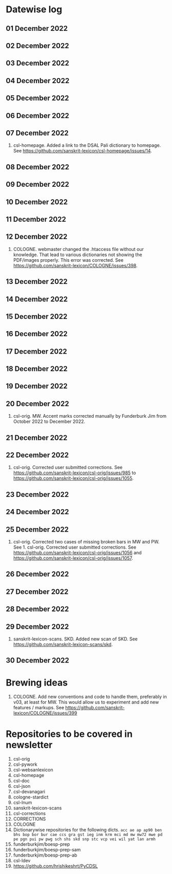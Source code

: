 # Datewise log

## 01 December 2022

## 02 December 2022

## 03 December 2022

## 04 December 2022

## 05 December 2022

## 06 December 2022

## 07 December 2022

1. csl-homepage. Added a link to the DSAL Pali dictionary to homepage. See https://github.com/sanskrit-lexicon/csl-homepage/issues/14.

## 08 December 2022

## 09 December 2022

## 10 December 2022

## 11 December 2022

## 12 December 2022

1. COLOGNE. webmaster changed the .htaccess file without our knowledge. That lead to various dictionaries not showing the PDF/images properly. This error was corrected. See https://github.com/sanskrit-lexicon/COLOGNE/issues/398.

## 13 December 2022

## 14 December 2022

## 15 December 2022

## 16 December 2022

## 17 December 2022

## 18 December 2022

## 19 December 2022

## 20 December 2022

1. csl-orig. MW. Accent marks corrected manually by Funderburk Jim from October 2022 to December 2022.

## 21 December 2022

## 22 December 2022

1. csl-orig. Corrected user submitted corrections. See https://github.com/sanskrit-lexicon/csl-orig/issues/985 to https://github.com/sanskrit-lexicon/csl-orig/issues/1055. 

## 23 December 2022

## 24 December 2022

## 25 December 2022

1. csl-orig. Corrected two cases of missing broken bars in MW and PW. See 1. csl-orig. Corrected user submitted corrections. See https://github.com/sanskrit-lexicon/csl-orig/issues/1056 and https://github.com/sanskrit-lexicon/csl-orig/issues/1057. 

## 26 December 2022

## 27 December 2022

## 28 December 2022

## 29 December 2022

1. sanskrit-lexicon-scans. SKD. Added new scan of SKD. See https://github.com/sanskrit-lexicon-scans/skd.

## 30 December 2022


# Brewing ideas

1. COLOGNE. Add new conventions and code to handle them, preferably in v03, at least for MW. This would allow us to experiment and add new features / markups. See https://github.com/sanskrit-lexicon/COLOGNE/issues/399

# Repositories to be covered in newsletter

1. csl-orig
2. csl-pywork
3. csl-websanlexicon
4. csl-homepage
5. csl-doc
6. csl-json
7. csl-devanagari
8. cologne-stardict
9. csl-lnum
10. sanskrit-lexicon-scans
11. csl-corrections
12. CORRECTIONS
13. COLOGNE
14. Dictionarywise repositories for the following dicts. 
`acc ae ap ap90 ben bhs bop bor bur cae ccs gra gst ieg inm krm mci md mw mw72 mwe pd pe pgn pui pw pwg sch shs skd snp stc vcp vei wil yat lan armh`
15. funderburkjim/boesp-prep
16. funderburkjim/boesp-prep-sam
17. funderburkjim/boesp-prep-ab
18. csl-ldev
19. https://github.com/hrishikeshrt/PyCDSL
